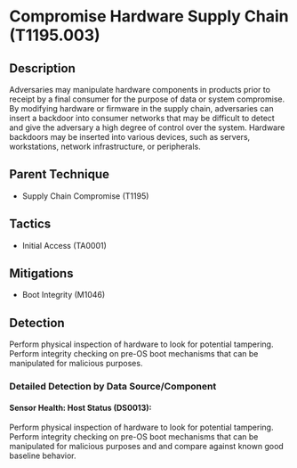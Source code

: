 # Compromise Hardware Supply Chain (T1195.003)

## Description
Adversaries may manipulate hardware components in products prior to receipt by a final consumer for the purpose of data or system compromise. By modifying hardware or firmware in the supply chain, adversaries can insert a backdoor into consumer networks that may be difficult to detect and give the adversary a high degree of control over the system. Hardware backdoors may be inserted into various devices, such as servers, workstations, network infrastructure, or peripherals.

## Parent Technique
- Supply Chain Compromise (T1195)

## Tactics
- Initial Access (TA0001)

## Mitigations
- Boot Integrity (M1046)

## Detection
Perform physical inspection of hardware to look for potential tampering. Perform integrity checking on pre-OS boot mechanisms that can be manipulated for malicious purposes.

### Detailed Detection by Data Source/Component
#### Sensor Health: Host Status (DS0013): 
Perform physical inspection of hardware to look for potential tampering. Perform integrity checking on pre-OS boot mechanisms that can be manipulated for malicious purposes and and compare against known good baseline behavior.

